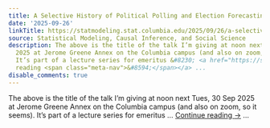 ```yaml
---
title: A Selective History of Political Polling and Election Forecasting
date: '2025-09-26'
linkTitle: https://statmodeling.stat.columbia.edu/2025/09/26/a-selective-history-of-political-polling-and-election-forecasting/
source: Statistical Modeling, Causal Inference, and Social Science
description: The above is the title of the talk I’m giving at noon next Tues, 30 Sep
  2025 at Jerome Greene Annex on the Columbia campus (and also on zoom, so it seems).
  It’s part of a lecture series for emeritus &#8230; <a href="https://statmodeling.stat.columbia.edu/2025/09/26/a-selective-history-of-political-polling-and-election-forecasting/">Continue
  reading <span class="meta-nav">&#8594;</span></a> ...
disable_comments: true
---
```

The above is the title of the talk I’m giving at noon next Tues, 30 Sep 2025 at Jerome Greene Annex on the Columbia campus (and also on zoom, so it seems). It’s part of a lecture series for emeritus &#8230; <a href="https://statmodeling.stat.columbia.edu/2025/09/26/a-selective-history-of-political-polling-and-election-forecasting/">Continue reading <span class="meta-nav">&#8594;</span></a> ...
